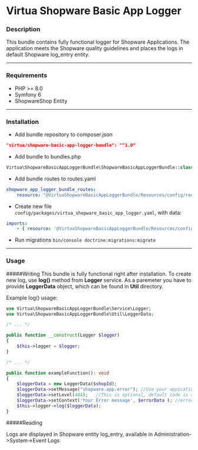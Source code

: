 # Virtua Shopware Basic App Logger

### Description
This bundle contains fully functional logger for Shopware Applications. The application meets the Shopware quality guidelines and places the logs in default Shopware log_entry entity.

------------

### Requirements
- PHP >= 8.0
- Symfony 6
- ShopwareShop Entity

------------

### Installation
- Add bundle repository to composer.json
```json
"virtua/shopware-basic-app-logger-bundle": "^1.0"
```
- Add bundle to bundles.php
```php
Virtua\ShopwareBasicAppLoggerBundle\ShopwareBasicAppLoggerBundle::class => ['all' => true]
```
- Add bundle routes to routes.yaml
```yaml
shopware_app_logger_bundle_routes:
    resource: "@VirtuaShopwareBasicAppLoggerBundle/Resources/config/routes.yaml"
```
- Create new file ```config/packages/virtua_shopware_basic_app_logger.yaml```, with data:
```yaml
imports:
    - { resource: '@VirtuaShopwareBasicAppLoggerBundle/Resources/config/config.yml' }
```
- Run migrations ```bin/console doctrine:migrations:migrate```

------------

### Usage

#####Writing
This bundle is fully functional right after installation. To create new log, use **log()** method from **Logger** service. As a paremeter you have to provide **LoggerData** object, which can be found in **Util** directory.

Example log() usage:
```php
use Virtua\ShopwareBasicAppLoggerBundle\Service\Logger;
use Virtua\ShopwareBasicAppLoggerBundle\Util\LoggerData;

/* ... */

public function __construct(Logger $logger)
{
	$this->logger = $logger;
}

/* ... */

public function exampleFunction(): void
{
	$loggerData = new LoggerData($shopId);
	$loggerData->setMessage("shopware.app.error"); //Use your appication name to identify error in logEntry
	$loggerData->setLevel(404);   //This is optional, default code is 400
	$loggerData->setContext('Your Error message', $errorData ); //errorData is optional parameter to pass additional error informations as array
	$this->logger->log($loggerData);  
}
```

#####Reading

Logs are displayed in Shopware entity log_entry, available in Administration->System->Event Logs
